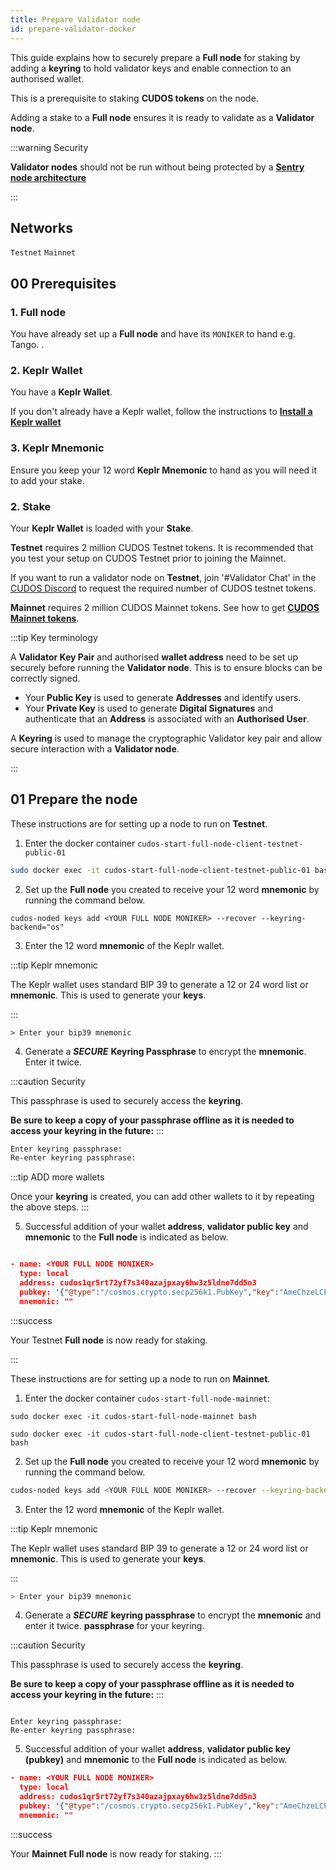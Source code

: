 ```yaml
---
title: Prepare Validator node
id: prepare-validator-docker
---
```


This guide explains how to securely prepare a **Full node** for staking by adding a **keyring** to hold validator keys and enable connection to an authorised wallet.  

This is a prerequisite to staking **CUDOS tokens** on the node. 

Adding a stake to a **Full node** ensures it is ready to validate as a **Validator node**. 

:::warning Security

**Validator nodes** should not be run without being protected by a [**Sentry node architecture**](/docs/node/security/sentry-node-arch)

:::

## Networks

`Testnet`
`Mainnet`

## 00 Prerequisites

### 1. Full node 

You have already set up a **Full node** and have its `MONIKER` to hand e.g. Tango.
.

### 2. Keplr Wallet

You have a **Keplr Wallet**.

If you don't already have a Keplr wallet, follow the instructions to [**Install a Keplr wallet**](https://www.cudos.org/blog/how-to-create-a-keplr-wallet-a-complete-step-by-step-guide/)


### 3. Keplr Mnemonic

Ensure you keep your 12 word **Keplr Mnemonic** to hand as you will need it to add your stake. 

### 2. Stake

Your **Keplr Wallet** is loaded with your **Stake**.

**Testnet** requires 2 million CUDOS Testnet tokens.
It is recommended that you test your setup on CUDOS Testnet prior to joining the Mainnet. 

If you want to run a validator node on **Testnet**, join '#Validator Chat' in the [CUDOS Discord](https://discord.com/invite/t397SKqf4u) to request the required number of CUDOS testnet tokens.

**Mainnet** requires 2 million CUDOS Mainnet tokens. 
See how to get [**CUDOS Mainnet tokens**](/docs/governance/get-tokens/listings-summary). 

:::tip Key terminology

A **Validator Key Pair** and authorised **wallet address** need to be set up securely before running the **Validator node**. This is to ensure blocks can be correctly signed. 

* Your **Public Key** is used to generate **Addresses** and identify users.
* Your **Private Key** is used to generate **Digital Signatures** and authenticate that an **Address** is associated with an **Authorised User**. 

A **Keyring** is used to manage the cryptographic Validator key pair and allow secure interaction with a **Validator node**. 

:::

## 01 Prepare the node


<Tabs>
  <TabItem value="Testnet" label="Testnet">
 
These instructions are for setting up a node to run on **Testnet**. 

1. Enter the docker container `cudos-start-full-node-client-testnet-public-01`

```bash
sudo docker exec -it cudos-start-full-node-client-testnet-public-01 bash
```

2. Set up the **Full node** you created to receive your 12 word **mnemonic** by running the command below. 


```shell
cudos-noded keys add <YOUR FULL NODE MONIKER> --recover --keyring-backend="os"
```

3. Enter the 12 word **mnemonic** of the Keplr wallet.

:::tip Keplr mnemonic

The Keplr wallet uses standard BIP 39 to generate a 12 or 24 word list or **mnemonic**. This is used to generate your **keys**.

:::

```shell
> Enter your bip39 mnemonic
```

4. Generate a ***SECURE*** **Keyring Passphrase** to encrypt the **mnemonic**. Enter it twice. 

:::caution Security

This passphrase is used to securely access the **keyring**.

**Be sure to keep a copy of your passphrase offline as it is needed to access your keyring in the future:**
:::

```bash
Enter keyring passphrase:
Re-enter keyring passphrase:
```

:::tip ADD more wallets

Once your **keyring** is created, you can add other wallets to it by repeating the above steps.
:::

5. Successful addition of your wallet **address**, **validator public key** and **mnemonic** to the **Full node** is indicated as below. 

```json

- name: <YOUR FULL NODE MONIKER>
  type: local
  address: cudos1qr5rt72yf7s340azajpxay6hw3z5ldne7dd5n3
  pubkey: '{"@type":"/cosmos.crypto.secp256k1.PubKey","key":"AmeChzeLCPCtPKrIVs7hp737DBNU7XlYVwDZfhJ3SdXq"}'
  mnemonic: ""
```

:::success

Your Testnet **Full node** is now ready for staking. 

:::

</TabItem>
  <TabItem value="Mainnet" label="Mainnet" default>

These instructions are for setting up a node to run on **Mainnet**.
 
1. Enter the docker container `cudos-start-full-node-mainnet`:

```shell
sudo docker exec -it cudos-start-full-node-mainnet bash
 ```

 ```shell
sudo docker exec -it cudos-start-full-node-client-testnet-public-01 bash
```

2. Set up the **Full node** you created to receive your 12 word **mnemonic** by running the command below.


```bash
cudos-noded keys add <YOUR FULL NODE MONIKER> --recover --keyring-backend="os"
```

3. Enter the 12 word **mnemonic** of the Keplr wallet.

:::tip Keplr mnemonic

The Keplr wallet uses standard BIP 39 to generate a 12 or 24 word list or **mnemonic**. This is used to generate your **keys**.

:::

```bash
> Enter your bip39 mnemonic
```

4. Generate a ***SECURE*** **keyring passphrase** to encrypt the **mnemonic** and enter it twice. **passphrase** for your keyring. 

:::caution Security

This passphrase is used to securely access the **keyring**.

**Be sure to keep a copy of your passphrase offline as it is needed to access your keyring in the future:**
:::

```shell

Enter keyring passphrase:
Re-enter keyring passphrase:

```

5. Successful addition of your wallet **address**, **validator public key (pubkey)** and **mnemonic** to the **Full node** is indicated as below. 

```json
- name: <YOUR FULL NODE MONIKER>
  type: local
  address: cudos1qr5rt72yf7s340azajpxay6hw3z5ldne7dd5n3
  pubkey: '{"@type":"/cosmos.crypto.secp256k1.PubKey","key":"AmeChzeLCPCtPKrIVs7hp737DBNU7XlYVwDZfhJ3SdXq"}'
  mnemonic: ""
```

:::success

Your **Mainnet Full node** is now ready for staking.
:::

</TabItem>
</Tabs>
